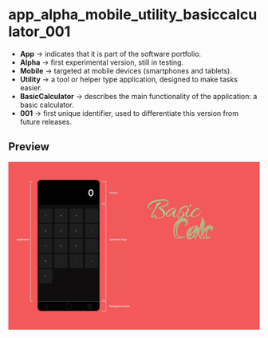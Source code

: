 # app_alpha_mobile_utility_basiccalculator_001

- **App** → indicates that it is part of the software portfolio.
- **Alpha** → first experimental version, still in testing.
- **Mobile** → targeted at mobile devices (smartphones and tablets).
- **Utility** → a tool or helper type application, designed to make tasks easier.
- **BasicCalculator** → describes the main functionality of the application: a basic calculator.
- **001** → first unique identifier, used to differentiate this version from future releases.

## Preview

![Mockup da Calculadora](./figma/project.jpg)
